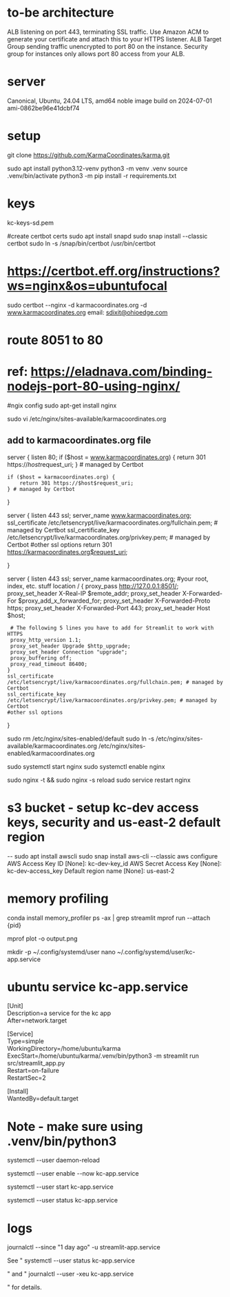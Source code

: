 # to-be architecture
ALB listening on port 443, terminating SSL traffic.
Use Amazon ACM to generate your certificate and attach this to your HTTPS listener.
ALB Target Group sending traffic unencrypted to port 80 on the instance.
Security group for instances only allows port 80 access from your ALB.

# server
Canonical, Ubuntu, 24.04 LTS, amd64 noble image build on 2024-07-01
ami-0862be96e41dcbf74

# setup
git clone https://github.com/KarmaCoordinates/karma.git

sudo apt install python3.12-venv
python3 -m venv .venv
source .venv/bin/activate
python3 -m pip install -r requirements.txt

# keys
kc-keys-sd.pem

#create certbot certs
sudo apt install snapd
sudo snap install --classic certbot
sudo ln -s /snap/bin/certbot /usr/bin/certbot

# https://certbot.eff.org/instructions?ws=nginx&os=ubuntufocal

sudo certbot --nginx -d karmacoordinates.org -d www.karmacoordinates.org
email: sdixit@ohioedge.com

# route 8051 to 80 
# ref: https://eladnava.com/binding-nodejs-port-80-using-nginx/
#ngix config
sudo apt-get install nginx

sudo vi /etc/nginx/sites-available/karmacoordinates.org
## add to karmacoordinates.org file
server {
    listen 80;
    if ($host = www.karmacoordinates.org) {
        return 301 https://$host$request_uri;
    } # managed by Certbot


    if ($host = karmacoordinates.org) {
        return 301 https://$host$request_uri;
    } # managed by Certbot
}

server {
    listen 443 ssl;
    server_name www.karmacoordinates.org;
    ssl_certificate /etc/letsencrypt/live/karmacoordinates.org/fullchain.pem; # managed by Certbot
    ssl_certificate_key /etc/letsencrypt/live/karmacoordinates.org/privkey.pem; # managed by Certbot
    #other ssl options
    return 301 https://karmacoordinates.org$request_uri;


}

server {
    listen 443 ssl;
    server_name karmacoordinates.org;
    #your root, index, etc. stuff
    location / {
        proxy_pass http://127.0.0.1:8501/;
     proxy_set_header X-Real-IP $remote_addr;
     proxy_set_header X-Forwarded-For $proxy_add_x_forwarded_for;
     proxy_set_header X-Forwarded-Proto https;
     proxy_set_header X-Forwarded-Port 443;
     proxy_set_header Host $host;

     # The following 5 lines you have to add for Streamlit to work with HTTPS
     proxy_http_version 1.1;
     proxy_set_header Upgrade $http_upgrade;
     proxy_set_header Connection "upgrade";
     proxy_buffering off;
     proxy_read_timeout 86400;
    }
    ssl_certificate /etc/letsencrypt/live/karmacoordinates.org/fullchain.pem; # managed by Certbot
    ssl_certificate_key /etc/letsencrypt/live/karmacoordinates.org/privkey.pem; # managed by Certbot
    #other ssl options
}

sudo rm /etc/nginx/sites-enabled/default
sudo ln -s /etc/nginx/sites-available/karmacoordinates.org /etc/nginx/sites-enabled/karmacoordinates.org

sudo systemctl start nginx
sudo systemctl enable nginx

sudo nginx -t && sudo nginx -s reload
sudo service restart nginx


# s3 bucket - setup kc-dev access keys, security and us-east-2 default region
-- sudo apt install awscli
sudo snap install aws-cli --classic
aws configure
AWS Access Key ID [None]: kc-dev-key_id
AWS Secret Access Key [None]: kc-dev-access_key
Default region name [None]: us-east-2

# memory profiling
conda install memory_profiler
ps -ax | grep streamlit
mprof run --attach {pid}

mprof plot -o output.png

mkdir -p ~/.config/systemd/user
nano ~/.config/systemd/user/kc-app.service

# ubuntu service kc-app.service
[Unit]  
Description=a service for the kc app  
After=network.target  
  
[Service]  
Type=simple  
WorkingDirectory=/home/ubuntu/karma
ExecStart=/home/ubuntu/karma/.venv/bin/python3 -m streamlit run src/streamlit_app.py  
Restart=on-failure  
RestartSec=2  
  
[Install]  
WantedBy=default.target  


# Note - make sure using .venv/bin/python3

systemctl --user daemon-reload

systemctl --user enable --now kc-app.service

systemctl --user start kc-app.service

systemctl --user status kc-app.service

# logs
journalctl --since "1 day ago" -u streamlit-app.service

See "
systemctl --user status kc-app.service

" and "
journalctl --user -xeu kc-app.service

" for details.
